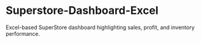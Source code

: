 # Superstore-Dashboard-Excel
Excel-based SuperStore dashboard highlighting sales, profit, and inventory performance.
